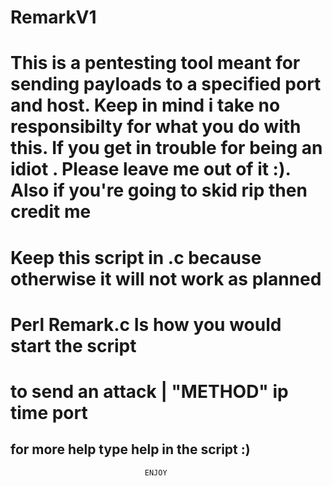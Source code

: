 # RemarkV1
This is a pentesting tool meant for sending payloads to a specified port and host. Keep in mind i take no responsibilty for what you do with this. If you get in trouble for being an idiot . Please leave me out of it :). Also if you're going to skid rip then credit me
===================================================================================================================================================================================

Keep this script in .c because otherwise it will not work as planned
====================================================================
Perl Remark.c Is how you would start the script
====================================================================
to send an attack | "METHOD" ip time port
====================================================================
for more help type help in the script :) 
--------------------------------------------------------------------





                                  ENJOY
